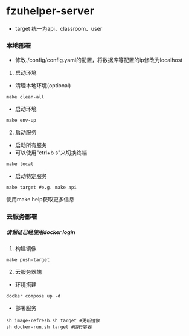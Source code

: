 # fzuhelper-server

- target 统一为api、classroom、user
### 本地部署
- 修改./config/config.yaml的配置，将数据库等配置的ip修改为localhost
1. 启动环境
- 清理本地环境(optional)
```shell
make clean-all
```
- 启动环境
```shell
make env-up
```
2. 启动服务
- 启动所有服务
- 可以使用"ctrl+b s"来切换终端
```shell
make local
```
- 启动特定服务
```shell
make target #e.g. make api
```

使用make help获取更多信息

### 云服务部署
##### 请保证已经使用docker login
1. 构建镜像
```shell
make push-target 
```

2. 云服务器端
- 环境搭建
```shell
docker compose up -d
```
- 部署服务
```shell
sh image-refresh.sh target #更新镜像
sh docker-run.sh target #运行容器
```


